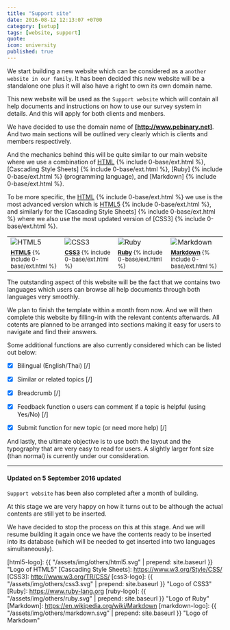 ```yaml
---
title: "Support site"
date: 2016-08-12 12:13:07 +0700
category: [setup]
tags: [website, support]
quote:
icon: university
published: true
---
```


We start building a new website which can be considered as a `another website in our family`. It has been decided this new website will be a standalone one plus it will also have a right to own its own domain name.

This new website will be used as the `Support website` which will contain all help documents and instructions on how to use our survey system in details. And this will apply for both clients and menbers.

We have decided to use the domain name of __[http://www.pebinary.net]__. And two main sections will be outlined very clearly which is clients and members respectively.

And the mechanics behind this will be quite similar to our main website where we use a combination of [HTML] {% include 0-base/ext.html %}, [Cascading Style Sheets] {% include 0-base/ext.html %}, [Ruby] {% include 0-base/ext.html %} (programming language), and [Markdown] {% include 0-base/ext.html %}.

To be more specific, the [HTML] {% include 0-base/ext.html %} we use is the most advanced version which is [HTML5] {% include 0-base/ext.html %}, and similarly for the [Cascading Style Sheets] {% include 0-base/ext.html %} where we also use the most updated version of [CSS3] {% include 0-base/ext.html %}.

<table class="table table-striped table-blog">
  <tr>
    <td><img src="{{ "/assets/img/others/html5.svg" | prepend: site.baseurl }}" alt="HTML5"></td>
    <td><img src="{{ "/assets/img/others/css3.svg" | prepend: site.baseurl }}" alt="CSS3"></td>
    <td><img src="{{ "/assets/img/others/ruby.svg" | prepend: site.baseurl }}" alt="Ruby"></td>
    <td><img src="{{ "/assets/img/others/markdown.svg" | prepend: site.baseurl }}" alt="Markdown"></td>
  </tr>
  <tr>
    <td><small><a href="http://www.w3.org/TR/html5/"><strong>HTML5</strong></a> {% include 0-base/ext.html %}</small></td>
    <td><small><a href="http://www.w3.org/TR/CSS/"><strong>CSS3</strong></a> {% include 0-base/ext.html %}</small></td>
    <td><small><a href="https://www.ruby-lang.org"><strong>Ruby</strong></a> {% include 0-base/ext.html %}</small></td>
    <td><small><a href="https://en.wikipedia.org/wiki/Markdown"><strong>Markdown</strong></a> {% include 0-base/ext.html %}</small></td>
  </tr>
</table>

The outstanding aspect of this website will be the fact that we contains two languages which users can browse all help documents through both languages very smoothly.

<!--more-->

We plan to finish the template within a month from now. And we will then complete this website by filling-in with the relevant contents afterwards. All cotents are planned to be arranged into sections making it easy for users to navigate and find their answers.

Some additional functions are also currently considered which can be listed out below:

- [x] Bilingual (English/Thai) [/]
- [x] Similar or related topics [/]
- [x] Breadcrumb [/]
- [x] Feedback function o users can comment if a topic is helpful (using Yes/No) [/]
- [x] Submit function for new topic (or need more help) [/]


And lastly, the ultimate objective is to use both the layout and the typography that are very easy to read for users. A slightly larger font size (than normal) is currently under our consideration.

---

#### Updated on 5 September 2016 <span class="label blue">updated</span>

`Support website` has been also completed after a month of building.

At this stage we are very happy on how it turns out to be although the actual contents are still yet to be inserted.

We have decided to stop the process on this at this stage. And we will resume building it again once we have the contents ready to be inserted into its database (which will be needed to get inserted into two languages simultaneously).


[http://www.pebinary.net]: http://www.pebinary.net
[HTML]: https://www.w3.org/html/
[HTML5]: http://www.w3.org/TR/html5/
[html5-logo]: {{ "/assets/img/others/html5.svg" | prepend: site.baseurl }} "Logo of HTML5"
[Cascading Style Sheets]: https://www.w3.org/Style/CSS/
[CSS3]: http://www.w3.org/TR/CSS/
[css3-logo]: {{ "/assets/img/others/css3.svg" | prepend: site.baseurl }} "Logo of CSS3"
[Ruby]: https://www.ruby-lang.org
[ruby-logo]: {{ "/assets/img/others/ruby.svg" | prepend: site.baseurl }} "Logo of Ruby"
[Markdown]: https://en.wikipedia.org/wiki/Markdown
[markdown-logo]: {{ "/assets/img/others/markdown.svg" | prepend: site.baseurl }} "Logo of Markdown"

